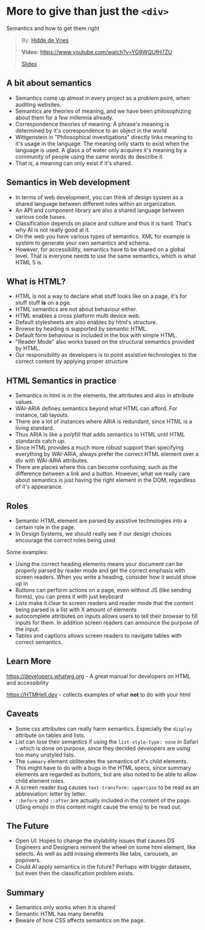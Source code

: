 # More to give than just the `<div>`
Semantics and how to get them right 

> By: [Hidde de Vries](https://beyondtellerrand.com/events/dusseldorf-2021/speakers/hidde-de-vries)
>
> **Video:** https://www.youtube.com/watch?v=YG9WQUfH7ZU
>
> [Slides](https://talks.hiddedevries.nl/Ahs3lw/more-to-give-than-just-the-div-semantics-and-how-to-get-them-right#sSk4Nh5)

## A bit about semantics

- Semantics come up almost in every project as a problem point, when auditing
  websites.
- Semantics are theories of meaning, and we have been philosophizing about them
  for a few millennia already.
- Correspondence theories of meaning: A phrase's meaning is determined by it's
  correspondence to an object in the world
- Wittgenstein in "Philosophical investigations" directly links meaning to it's
  usage in the language. The meaning only starts to exist when the language is
  used. A glass a of water only acquires it's meaning by a community of people
  using the same words do describe it.
- That is, a meaning can only exist if it's shared. 

## Semantics in Web development

- In terms of web development, you can think of design system as a shared
  language between different roles within an organization.
- An API and component library are also a shared language between various code
  bases.
- Classification depends on place and culture and thus it is hard. That's why AI
  is not really good at it.
- On the web you have various types of semantics. XML for example is system to
  generate your own semantics and schema.
- However, for accessibility, semantics have to be shared on a global level.
  That is everyone needs to use the same semantics, which is what HTML 5 is.

## What is HTML?

- HTML is not a way to declare what stuff looks like on a page, it's for stuff
  stuff **is** on a pge.
- HTML semantics are not about behaviour either. 
- HTML enables a cross platform multi device web.
- Default stylesheets are also enables by html's structure.
- Browse by heading is supported by semantic HTML.
- Default form behaviour is included in the box with simple HTML.
- "Reader Mode" also works based on the structural semantics provided by HTML.
- Our responsibility as developers is to point assistive technologies to the
  correct content by applying proper structure

## HTML Semantics in practice

- Semantics in html is in the elements, the attributes and also in attribute
  values.
- WAI-ARIA defines semantics beyond what HTML can afford. For instance, tab
  layouts.
- There are a lot of instances where ARIA is redundant, since HTML is a living
  standard.
- Thus ARIA is like a polyfill that adds semantics to HTML until HTML standards
  catch up.
- Since HTML provides a much more robust support than specifying everything by
  WAI-ARIA, always prefer the correct HTML element over a div with WAI-ARIA
  attributes.
- There are places where this can become confusing, such as the difference
  between a link and a button. However, what we really care about semantics is
  just having the right element in the DOM, regardless of it's appearance.

## Roles

- Semantic HTML element are parsed by assistive technologies into a certain role
  in the page.
- In Design Systems, we should really see if our design choices encourage the
  correct roles being used

Some examples:

- Using the correct heading elements means your document can be properly parsed
  by reader mode and get the correct emphasis with screen readers. When you
  write a heading, consider how it would show up in 
- Buttons can perform actions on a page, even without JS (like sending forms),
  you can press it with just keyboard
- Lists make it clear to screen readers and reader mode that the content being
  parsed is a list with X amount of elements
- autocomplete attributes on inputs allows users to tell their browser to fill
  inputs for them. In addition screen readers can announce the purpose of the
  input.
- Tables and captions allows screen readers to navigate tables with correct
  semantics.

## Learn More

https://developers.whatwg.org - A great manual for developers on HTML and accessibility

https://HTMHell.dev - collects examples of what **not** to do with your html

## Caveats

- Some css attributes can really harm semantics. Especially the `display`
  attribute on tables and lists.
- List can lose their semantics if using the `list-style-type: none` in Safari -
  which is done on purpose, since they decided developers are using too many
  unstyled lists.
- The `summary` element obliterates the semantics of it's child elements. This
  might have to do with a bugs in the HTML specs, since summary elements are
  regarded as buttons, but are also noted to be able to allow child element
  roles.
- A screen reader bug causes `text-transform: uppercase` to be read as an
  abbreviation: letter by letter.
- `::before` and `::after` are actually included in the content of the page.
  USing emojis in this content might cause the emoji to be read out.

## The Future

- Open UI: Hopes to change the stylability issues that causes DS Engineers and
  Designers reinvent the wheel on some html element, like selects. As well as
  add missing elements like tabs, carousels, an popovers.
- Could AI apply semantics in the future? Perhaps with bigger datasets, but even
  then the classification problem exists.

## Summary

- Semantics only works when it is shared
- Semantic HTML has many benefits
- Beware of how CSS affects semantics on the page.
